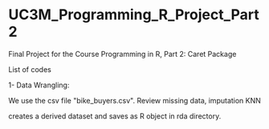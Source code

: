 # UC3M_Programming_R_Project_Part2
Final Project for the Course Programming in R, Part 2: Caret Package

List of codes

1- Data Wrangling:

We use the csv file "bike_buyers.csv". Review missing data, imputation KNN

creates a derived dataset and saves as R object in rda directory.